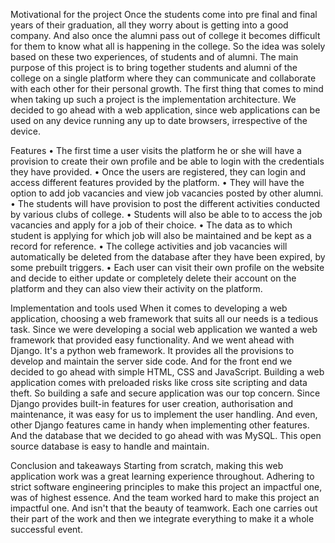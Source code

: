 Motivational for the project
Once the students come into pre final and final years of their graduation, all they worry about is getting into a good company. And also once the alumni pass out of college it becomes difficult for them to know what all is happening in the college. So the idea was solely based on these two experiences, of students and of alumni. The main purpose of this project is to bring together students and alumni of the college on a single platform where they can communicate and collaborate with each other for their personal growth. The first thing that comes to mind when taking up such a project is the implementation architecture. We decided to go ahead with a web application, since web applications can be used on any device running any up to date browsers, irrespective of the device.  

Features
• The first time a user visits the platform he or she will have a provision to create their
own profile and be able to login with the credentials they have provided.
• Once the users are registered, they can login and access different features provided by the platform.
• They will have the option to add job vacancies and view job vacancies posted by other alumni.
• The students will have provision to post the different activities conducted by various clubs of college.
• Students will also be able to to access the job vacancies and apply for a job of their choice.
• The data as to which student is applying for which job will also be maintained and be kept as a record for reference.
• The college activities and job vacancies will automatically be deleted from the database after they have been expired, by some prebuilt triggers.
• Each user can visit their own profile on the website and decide to either update or
completely delete their account on the platform and they can also view their activity on the platform.

Implementation and tools used
When it comes to developing a web application, choosing a web framework that suits all our needs is a tedious task. Since we were developing a social web application we wanted a web framework that provided easy functionality. And we went ahead with Django. It's a python web framework. It provides all the provisions to develop and maintain the server side code. And for the front end we decided to go ahead with simple HTML, CSS and JavaScript. Building a web application comes with preloaded risks like cross site scripting and data theft. So building a safe and secure application was our top concern. Since Django provides built-in features for user creation, authorisation and maintenance, it was easy for us to implement the user handling. And even, other Django features came in handy when implementing other features. And the database that we decided to go ahead with was MySQL. This open source database is easy to handle and maintain.

Conclusion and takeaways
Starting from scratch, making this web application work was a great learning experience throughout. Adhering to strict software engineering principles to make this project an impactful one, was of highest essence. And the team worked hard to make this project an impactful one. And isn't that the beauty of teamwork. Each one carries out their part of the work and then we integrate everything to make it a whole successful event. 
